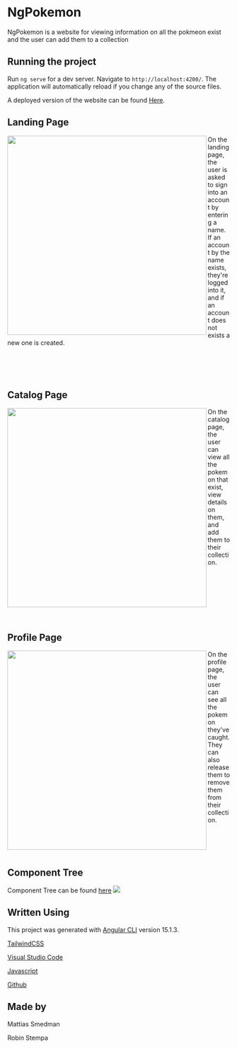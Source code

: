 # NgPokemon

NgPokemon is a website for viewing information on all the pokmeon exist and the user can add them to a collection

## Running the project

Run `ng serve` for a dev server. Navigate to `http://localhost:4200/`. The application will automatically reload if you change any of the source files.

A deployed version of the website can be found [Here](https://pokemon-rstempa.vercel.app/login).

## Landing Page
<img align="left" width=450 src="https://i.imgur.com/TpkrzP8.png"> On the landing page, the user is asked to sign into an account by entering a name. If an account by the name exists, they're logged into it, and if an account does not exists a new one is created. 
<br>
<br>
<br>
<br>
<br>

## Catalog Page
<img align="left" width=450 src="https://i.imgur.com/7eiyARM.png"> On the catalog page, the user can view all the pokemon that exist, view details on them, and add them to their collection.
<br>
<br>
<br>
<br>
<br>
<br>
<br>
<br>


## Profile Page
<img align="left" width=450 src="https://i.imgur.com/6weNm9v.png"> On the profile page, the user can see all the pokemon they've caught. They can also release them to remove them from their collection.
<br>
<br>
<br>
<br>
<br>

## Component Tree
Component Tree can be found [here](https://www.figma.com/file/IgDg8AbYYrketbu6QLL7rf/Pokemon-Component-Tree?node-id=0%3A1&t=pVoYyt8DD8L45tMa-0)
<img src="https://i.imgur.com/L3JeryV.png">

## Written Using

This project was generated with [Angular CLI](https://github.com/angular/angular-cli) version 15.1.3.

[TailwindCSS](https://tailwindcss.com/)

[Visual Studio Code](https://code.visualstudio.com)

[Javascript](https://getbootstrap.com/)

[Github](https://github.com/)

## Made by
Mattias Smedman

Robin Stempa